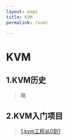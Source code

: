 ```yaml
---
layout: page
title: KVM
permalink: /kvm/

---
```

# KVM

## 1.KVM历史
  

> 略

## 2.KVM入门项目
 

>   [1.kvm工程从0到1](https://github.com/x-lugoo/kvm.git)
